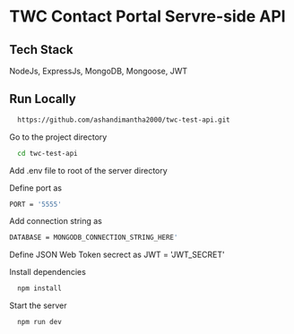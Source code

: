 
# TWC Contact Portal Servre-side API


## Tech Stack

NodeJs, ExpressJs, MongoDB, Mongoose, JWT
## Run Locally


```bash
  https://github.com/ashandimantha2000/twc-test-api.git
```

Go to the project directory

```bash
  cd twc-test-api
```
Add .env file to root of the server directory

Define port as

```bash
PORT = '5555'
```
Add connection string as

```bash
DATABASE = MONGODB_CONNECTION_STRING_HERE'
```
Define JSON Web Token secrect as JWT = 'JWT_SECRET'

Install dependencies

```bash
  npm install
```

Start the server

```bash
  npm run dev
```

